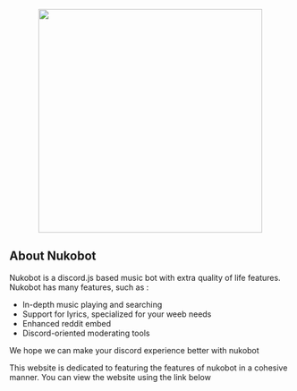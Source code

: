 <p align="center"><a href="https://github.com/SomeRandomDolphin/NukoBotWebsite" target="_blank"><img src="https://cdn.discordapp.com/attachments/742736222681694381/1155421789602725918/201921113_090743.jpg" width="400"></a></p>

## About Nukobot

Nukobot is a discord.js based music bot with extra quality of life features. Nukobot has many features, such as :

- In-depth music playing and searching
- Support for lyrics, specialized for your weeb needs
- Enhanced reddit embed
- Discord-oriented moderating tools

We hope we can make your discord experience better with nukobot

This website is dedicated to featuring the features of nukobot in a cohesive manner. You can view the website using the link below
